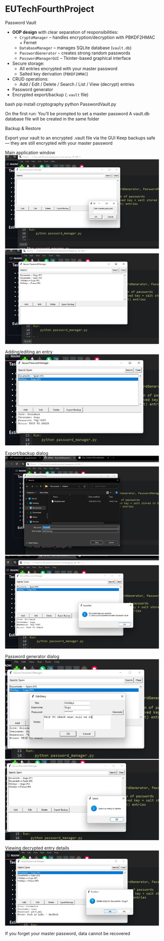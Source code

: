 # EUTechFourthProject
Password Vault


- **OOP design** with clear separation of responsibilities:
  - `CryptoManager` – handles encryption/decryption with PBKDF2HMAC + Fernet
  - `DatabaseManager` – manages SQLite database (`vault.db`)
  - `PasswordGenerator` – creates strong random passwords
  - `PasswordManagerGUI` – Tkinter-based graphical interface
- Secure storage:
  - All entries encrypted with your master password
  - Salted key derivation (`PBKDF2HMAC`)
- CRUD operations:
  - Add / Edit / Delete / Search / List / View (decrypt) entries
- Password generator
- Encrypted export/backup (`.vault` file)

bash
pip install cryptography
python PasswordVault.py

On the first run:
You’ll be prompted to set a master password
A vault.db database file will be created in the same folder

Backup & Restore

Export your vault to an encrypted .vault file via the GUI
Keep backups safe — they are still encrypted with your master password

Main application window
![screen1](screen1.jpg)
![screen2](screen2.jpg)

Adding/editing an entry
![screen3](screen3.jpg)

Export/backup dialog
![screen4](screen4.jpg)
![screen5](screen5.jpg)

Password generator dialog
![screen6](screen6.jpg)
![screen7](screen7.jpg)

Viewing decrypted entry details
![screen8](screen8.jpg)

If you forget your master password, data cannot be recovered

